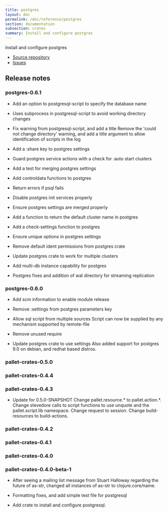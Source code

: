 ```yaml
---
title: postgres
layout: doc
permalink: /doc/reference/postgres
section: documentation
subsection: crates
summary: Install and configure postgres
---
```

Install and configure postgres

- [Source repository](https://github.com/pallet/postgres-crate "GitHub Repository for crate")
- [Issues](https://github.com/pallet/postgres-crate/issues "GitHub Issues for crate")

## Release notes

### postgres-0.6.1

- Add an option to postgresql-script to specify the database name

- Uses subprocess in postgresql-script to avoid working directory changes

- Fix warning from postgresql-script, and add a title
  Remove the 'could not change directory' warning, and add a title argument
  to allow identification of scripts in the log

- Add a :share key to postgres settings

- Guard postgres service actions with a check for :auto start clusters

- Add a test for merging postgres settings

- Add controldata functions to postgres

- Return errors if psql fails

- Disable postgres init services properly

- Ensure postgres settings are merged properly

- Add a function to return the default cluster name in postgres

- Add a check-settings function to postgres

- Ensure unique options in postgres settings

- Remove default ident permissions from postgres crate

- Update postgres crate to work for multiple clusters

- Add multi-db instance capability for postgres

- Postgres fixes and addition of wal directory for streaming replication


### postgres-0.6.0

- Add scm information to enable module release

- Remove :settings from postgres parameters key

- Allow sql script from multiple sources
  Script can now be supplied by any mechanism supported by remote-file

- Remove unused require

- Update postgres crate to use settings
  Also added support for postgres 9.0 on debian, and redhat based distros.


### pallet-crates-0.5.0


### pallet-crates-0.4.4


### pallet-crates-0.4.3

- Update for 0.5.0-SNAPSHOT
  Change pallet.resource.\* to pallet.action.\*. Change stevedore calls to
  script functions to use unquote and the pallet.script.lib namespace.
  Change request to session.  Change build-resources to build-actions.


### pallet-crates-0.4.2


### pallet-crates-0.4.1


### pallet-crates-0.4.0


### pallet-crates-0.4.0-beta-1

- After seeing a mailing list message from Stuart Halloway regarding the
  future of as-str, changed all instances of as-str to clojure.core/name.

- Formatting fixes, and add simple test file for postgresql

- Add crate to install and configure postgresql.

